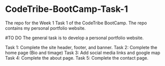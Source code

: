 # CodeTribe-BootCamp-Task-1
The repo for the Week 1 Task 1 of the CodeTribe BootCamp. The repo contains my personal portfolio website. 

#TO DO
The general task is to develop a personal portfolio website.

Task 1: Complete the site header, footer, and banner. 
Task 2: Complete the home page (Bio and timage)
Task 3: Add social media links and google map
Task 4: Complete the about page.
Task 5: Complete the contact page. 